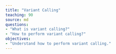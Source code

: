 ```yaml
---
title: "Variant Calling"
teaching: 90
source: md
questions:
- "What is variant calling?"
- "How to perform variant calling?"
objectives:
- "Understand how to perform variant calling."
---
```

